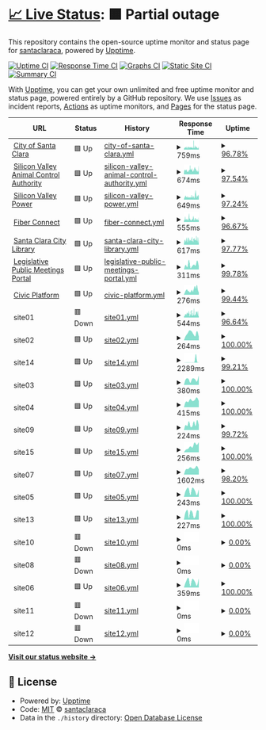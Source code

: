 # [📈 Live Status](https://santaclaraca.github.io/upptime): <!--live status--> **🟧 Partial outage**

This repository contains the open-source uptime monitor and status page for [santaclaraca](https://santaclaraca.github.io/upptime), powered by [Upptime](https://github.com/upptime/upptime).

[![Uptime CI](https://github.com/santaclaraca/upptime/workflows/Uptime%20CI/badge.svg)](https://github.com/santaclaraca/upptime/actions?query=workflow%3A%22Uptime+CI%22)
[![Response Time CI](https://github.com/santaclaraca/upptime/workflows/Response%20Time%20CI/badge.svg)](https://github.com/santaclaraca/upptime/actions?query=workflow%3A%22Response+Time+CI%22)
[![Graphs CI](https://github.com/santaclaraca/upptime/workflows/Graphs%20CI/badge.svg)](https://github.com/santaclaraca/upptime/actions?query=workflow%3A%22Graphs+CI%22)
[![Static Site CI](https://github.com/santaclaraca/upptime/workflows/Static%20Site%20CI/badge.svg)](https://github.com/santaclaraca/upptime/actions?query=workflow%3A%22Static+Site+CI%22)
[![Summary CI](https://github.com/santaclaraca/upptime/workflows/Summary%20CI/badge.svg)](https://github.com/santaclaraca/upptime/actions?query=workflow%3A%22Summary+CI%22)

With [Upptime](https://upptime.js.org), you can get your own unlimited and free uptime monitor and status page, powered entirely by a GitHub repository. We use [Issues](https://github.com/santaclaraca/upptime/issues) as incident reports, [Actions](https://github.com/santaclaraca/upptime/actions) as uptime monitors, and [Pages](https://santaclaraca.github.io/upptime) for the status page.

<!--start: status pages-->
<!-- This summary is generated by Upptime (https://github.com/upptime/upptime) -->
<!-- Do not edit this manually, your changes will be overwritten -->
<!-- prettier-ignore -->
| URL | Status | History | Response Time | Uptime |
| --- | ------ | ------- | ------------- | ------ |
| <img alt="" src="https://icons.duckduckgo.com/ip3/www.santaclaraca.gov.ico" height="13"> [City of Santa Clara](https://www.santaclaraca.gov) | 🟩 Up | [city-of-santa-clara.yml](https://github.com/santaclaraca/upptime/commits/HEAD/history/city-of-santa-clara.yml) | <details><summary><img alt="Response time graph" src="./graphs/city-of-santa-clara/response-time-week.png" height="20"> 759ms</summary><br><a href="https://santaclaraca.github.io/upptime/history/city-of-santa-clara"><img alt="Response time 754" src="https://img.shields.io/endpoint?url=https%3A%2F%2Fraw.githubusercontent.com%2Fsantaclaraca%2Fupptime%2FHEAD%2Fapi%2Fcity-of-santa-clara%2Fresponse-time.json"></a><br><a href="https://santaclaraca.github.io/upptime/history/city-of-santa-clara"><img alt="24-hour response time 713" src="https://img.shields.io/endpoint?url=https%3A%2F%2Fraw.githubusercontent.com%2Fsantaclaraca%2Fupptime%2FHEAD%2Fapi%2Fcity-of-santa-clara%2Fresponse-time-day.json"></a><br><a href="https://santaclaraca.github.io/upptime/history/city-of-santa-clara"><img alt="7-day response time 759" src="https://img.shields.io/endpoint?url=https%3A%2F%2Fraw.githubusercontent.com%2Fsantaclaraca%2Fupptime%2FHEAD%2Fapi%2Fcity-of-santa-clara%2Fresponse-time-week.json"></a><br><a href="https://santaclaraca.github.io/upptime/history/city-of-santa-clara"><img alt="30-day response time 767" src="https://img.shields.io/endpoint?url=https%3A%2F%2Fraw.githubusercontent.com%2Fsantaclaraca%2Fupptime%2FHEAD%2Fapi%2Fcity-of-santa-clara%2Fresponse-time-month.json"></a><br><a href="https://santaclaraca.github.io/upptime/history/city-of-santa-clara"><img alt="1-year response time 754" src="https://img.shields.io/endpoint?url=https%3A%2F%2Fraw.githubusercontent.com%2Fsantaclaraca%2Fupptime%2FHEAD%2Fapi%2Fcity-of-santa-clara%2Fresponse-time-year.json"></a></details> | <details><summary><a href="https://santaclaraca.github.io/upptime/history/city-of-santa-clara">96.78%</a></summary><a href="https://santaclaraca.github.io/upptime/history/city-of-santa-clara"><img alt="All-time uptime 99.86%" src="https://img.shields.io/endpoint?url=https%3A%2F%2Fraw.githubusercontent.com%2Fsantaclaraca%2Fupptime%2FHEAD%2Fapi%2Fcity-of-santa-clara%2Fuptime.json"></a><br><a href="https://santaclaraca.github.io/upptime/history/city-of-santa-clara"><img alt="24-hour uptime 93.62%" src="https://img.shields.io/endpoint?url=https%3A%2F%2Fraw.githubusercontent.com%2Fsantaclaraca%2Fupptime%2FHEAD%2Fapi%2Fcity-of-santa-clara%2Fuptime-day.json"></a><br><a href="https://santaclaraca.github.io/upptime/history/city-of-santa-clara"><img alt="7-day uptime 96.78%" src="https://img.shields.io/endpoint?url=https%3A%2F%2Fraw.githubusercontent.com%2Fsantaclaraca%2Fupptime%2FHEAD%2Fapi%2Fcity-of-santa-clara%2Fuptime-week.json"></a><br><a href="https://santaclaraca.github.io/upptime/history/city-of-santa-clara"><img alt="30-day uptime 99.26%" src="https://img.shields.io/endpoint?url=https%3A%2F%2Fraw.githubusercontent.com%2Fsantaclaraca%2Fupptime%2FHEAD%2Fapi%2Fcity-of-santa-clara%2Fuptime-month.json"></a><br><a href="https://santaclaraca.github.io/upptime/history/city-of-santa-clara"><img alt="1-year uptime 99.83%" src="https://img.shields.io/endpoint?url=https%3A%2F%2Fraw.githubusercontent.com%2Fsantaclaraca%2Fupptime%2FHEAD%2Fapi%2Fcity-of-santa-clara%2Fuptime-year.json"></a></details>
| <img alt="" src="https://icons.duckduckgo.com/ip3/www.svaca.com.ico" height="13"> [Silicon Valley Animal Control Authority](https://www.svaca.com) | 🟩 Up | [silicon-valley-animal-control-authority.yml](https://github.com/santaclaraca/upptime/commits/HEAD/history/silicon-valley-animal-control-authority.yml) | <details><summary><img alt="Response time graph" src="./graphs/silicon-valley-animal-control-authority/response-time-week.png" height="20"> 674ms</summary><br><a href="https://santaclaraca.github.io/upptime/history/silicon-valley-animal-control-authority"><img alt="Response time 725" src="https://img.shields.io/endpoint?url=https%3A%2F%2Fraw.githubusercontent.com%2Fsantaclaraca%2Fupptime%2FHEAD%2Fapi%2Fsilicon-valley-animal-control-authority%2Fresponse-time.json"></a><br><a href="https://santaclaraca.github.io/upptime/history/silicon-valley-animal-control-authority"><img alt="24-hour response time 712" src="https://img.shields.io/endpoint?url=https%3A%2F%2Fraw.githubusercontent.com%2Fsantaclaraca%2Fupptime%2FHEAD%2Fapi%2Fsilicon-valley-animal-control-authority%2Fresponse-time-day.json"></a><br><a href="https://santaclaraca.github.io/upptime/history/silicon-valley-animal-control-authority"><img alt="7-day response time 674" src="https://img.shields.io/endpoint?url=https%3A%2F%2Fraw.githubusercontent.com%2Fsantaclaraca%2Fupptime%2FHEAD%2Fapi%2Fsilicon-valley-animal-control-authority%2Fresponse-time-week.json"></a><br><a href="https://santaclaraca.github.io/upptime/history/silicon-valley-animal-control-authority"><img alt="30-day response time 715" src="https://img.shields.io/endpoint?url=https%3A%2F%2Fraw.githubusercontent.com%2Fsantaclaraca%2Fupptime%2FHEAD%2Fapi%2Fsilicon-valley-animal-control-authority%2Fresponse-time-month.json"></a><br><a href="https://santaclaraca.github.io/upptime/history/silicon-valley-animal-control-authority"><img alt="1-year response time 725" src="https://img.shields.io/endpoint?url=https%3A%2F%2Fraw.githubusercontent.com%2Fsantaclaraca%2Fupptime%2FHEAD%2Fapi%2Fsilicon-valley-animal-control-authority%2Fresponse-time-year.json"></a></details> | <details><summary><a href="https://santaclaraca.github.io/upptime/history/silicon-valley-animal-control-authority">97.54%</a></summary><a href="https://santaclaraca.github.io/upptime/history/silicon-valley-animal-control-authority"><img alt="All-time uptime 99.85%" src="https://img.shields.io/endpoint?url=https%3A%2F%2Fraw.githubusercontent.com%2Fsantaclaraca%2Fupptime%2FHEAD%2Fapi%2Fsilicon-valley-animal-control-authority%2Fuptime.json"></a><br><a href="https://santaclaraca.github.io/upptime/history/silicon-valley-animal-control-authority"><img alt="24-hour uptime 95.19%" src="https://img.shields.io/endpoint?url=https%3A%2F%2Fraw.githubusercontent.com%2Fsantaclaraca%2Fupptime%2FHEAD%2Fapi%2Fsilicon-valley-animal-control-authority%2Fuptime-day.json"></a><br><a href="https://santaclaraca.github.io/upptime/history/silicon-valley-animal-control-authority"><img alt="7-day uptime 97.54%" src="https://img.shields.io/endpoint?url=https%3A%2F%2Fraw.githubusercontent.com%2Fsantaclaraca%2Fupptime%2FHEAD%2Fapi%2Fsilicon-valley-animal-control-authority%2Fuptime-week.json"></a><br><a href="https://santaclaraca.github.io/upptime/history/silicon-valley-animal-control-authority"><img alt="30-day uptime 99.44%" src="https://img.shields.io/endpoint?url=https%3A%2F%2Fraw.githubusercontent.com%2Fsantaclaraca%2Fupptime%2FHEAD%2Fapi%2Fsilicon-valley-animal-control-authority%2Fuptime-month.json"></a><br><a href="https://santaclaraca.github.io/upptime/history/silicon-valley-animal-control-authority"><img alt="1-year uptime 99.83%" src="https://img.shields.io/endpoint?url=https%3A%2F%2Fraw.githubusercontent.com%2Fsantaclaraca%2Fupptime%2FHEAD%2Fapi%2Fsilicon-valley-animal-control-authority%2Fuptime-year.json"></a></details>
| <img alt="" src="https://icons.duckduckgo.com/ip3/www.siliconvalleypower.com.ico" height="13"> [Silicon Valley Power](https://www.siliconvalleypower.com) | 🟩 Up | [silicon-valley-power.yml](https://github.com/santaclaraca/upptime/commits/HEAD/history/silicon-valley-power.yml) | <details><summary><img alt="Response time graph" src="./graphs/silicon-valley-power/response-time-week.png" height="20"> 649ms</summary><br><a href="https://santaclaraca.github.io/upptime/history/silicon-valley-power"><img alt="Response time 669" src="https://img.shields.io/endpoint?url=https%3A%2F%2Fraw.githubusercontent.com%2Fsantaclaraca%2Fupptime%2FHEAD%2Fapi%2Fsilicon-valley-power%2Fresponse-time.json"></a><br><a href="https://santaclaraca.github.io/upptime/history/silicon-valley-power"><img alt="24-hour response time 596" src="https://img.shields.io/endpoint?url=https%3A%2F%2Fraw.githubusercontent.com%2Fsantaclaraca%2Fupptime%2FHEAD%2Fapi%2Fsilicon-valley-power%2Fresponse-time-day.json"></a><br><a href="https://santaclaraca.github.io/upptime/history/silicon-valley-power"><img alt="7-day response time 649" src="https://img.shields.io/endpoint?url=https%3A%2F%2Fraw.githubusercontent.com%2Fsantaclaraca%2Fupptime%2FHEAD%2Fapi%2Fsilicon-valley-power%2Fresponse-time-week.json"></a><br><a href="https://santaclaraca.github.io/upptime/history/silicon-valley-power"><img alt="30-day response time 671" src="https://img.shields.io/endpoint?url=https%3A%2F%2Fraw.githubusercontent.com%2Fsantaclaraca%2Fupptime%2FHEAD%2Fapi%2Fsilicon-valley-power%2Fresponse-time-month.json"></a><br><a href="https://santaclaraca.github.io/upptime/history/silicon-valley-power"><img alt="1-year response time 669" src="https://img.shields.io/endpoint?url=https%3A%2F%2Fraw.githubusercontent.com%2Fsantaclaraca%2Fupptime%2FHEAD%2Fapi%2Fsilicon-valley-power%2Fresponse-time-year.json"></a></details> | <details><summary><a href="https://santaclaraca.github.io/upptime/history/silicon-valley-power">97.24%</a></summary><a href="https://santaclaraca.github.io/upptime/history/silicon-valley-power"><img alt="All-time uptime 99.83%" src="https://img.shields.io/endpoint?url=https%3A%2F%2Fraw.githubusercontent.com%2Fsantaclaraca%2Fupptime%2FHEAD%2Fapi%2Fsilicon-valley-power%2Fuptime.json"></a><br><a href="https://santaclaraca.github.io/upptime/history/silicon-valley-power"><img alt="24-hour uptime 88.93%" src="https://img.shields.io/endpoint?url=https%3A%2F%2Fraw.githubusercontent.com%2Fsantaclaraca%2Fupptime%2FHEAD%2Fapi%2Fsilicon-valley-power%2Fuptime-day.json"></a><br><a href="https://santaclaraca.github.io/upptime/history/silicon-valley-power"><img alt="7-day uptime 97.24%" src="https://img.shields.io/endpoint?url=https%3A%2F%2Fraw.githubusercontent.com%2Fsantaclaraca%2Fupptime%2FHEAD%2Fapi%2Fsilicon-valley-power%2Fuptime-week.json"></a><br><a href="https://santaclaraca.github.io/upptime/history/silicon-valley-power"><img alt="30-day uptime 99.37%" src="https://img.shields.io/endpoint?url=https%3A%2F%2Fraw.githubusercontent.com%2Fsantaclaraca%2Fupptime%2FHEAD%2Fapi%2Fsilicon-valley-power%2Fuptime-month.json"></a><br><a href="https://santaclaraca.github.io/upptime/history/silicon-valley-power"><img alt="1-year uptime 99.80%" src="https://img.shields.io/endpoint?url=https%3A%2F%2Fraw.githubusercontent.com%2Fsantaclaraca%2Fupptime%2FHEAD%2Fapi%2Fsilicon-valley-power%2Fuptime-year.json"></a></details>
| <img alt="" src="https://icons.duckduckgo.com/ip3/www.svpfiber.com.ico" height="13"> [Fiber Connect](https://www.svpfiber.com) | 🟩 Up | [fiber-connect.yml](https://github.com/santaclaraca/upptime/commits/HEAD/history/fiber-connect.yml) | <details><summary><img alt="Response time graph" src="./graphs/fiber-connect/response-time-week.png" height="20"> 555ms</summary><br><a href="https://santaclaraca.github.io/upptime/history/fiber-connect"><img alt="Response time 593" src="https://img.shields.io/endpoint?url=https%3A%2F%2Fraw.githubusercontent.com%2Fsantaclaraca%2Fupptime%2FHEAD%2Fapi%2Ffiber-connect%2Fresponse-time.json"></a><br><a href="https://santaclaraca.github.io/upptime/history/fiber-connect"><img alt="24-hour response time 483" src="https://img.shields.io/endpoint?url=https%3A%2F%2Fraw.githubusercontent.com%2Fsantaclaraca%2Fupptime%2FHEAD%2Fapi%2Ffiber-connect%2Fresponse-time-day.json"></a><br><a href="https://santaclaraca.github.io/upptime/history/fiber-connect"><img alt="7-day response time 555" src="https://img.shields.io/endpoint?url=https%3A%2F%2Fraw.githubusercontent.com%2Fsantaclaraca%2Fupptime%2FHEAD%2Fapi%2Ffiber-connect%2Fresponse-time-week.json"></a><br><a href="https://santaclaraca.github.io/upptime/history/fiber-connect"><img alt="30-day response time 550" src="https://img.shields.io/endpoint?url=https%3A%2F%2Fraw.githubusercontent.com%2Fsantaclaraca%2Fupptime%2FHEAD%2Fapi%2Ffiber-connect%2Fresponse-time-month.json"></a><br><a href="https://santaclaraca.github.io/upptime/history/fiber-connect"><img alt="1-year response time 593" src="https://img.shields.io/endpoint?url=https%3A%2F%2Fraw.githubusercontent.com%2Fsantaclaraca%2Fupptime%2FHEAD%2Fapi%2Ffiber-connect%2Fresponse-time-year.json"></a></details> | <details><summary><a href="https://santaclaraca.github.io/upptime/history/fiber-connect">96.67%</a></summary><a href="https://santaclaraca.github.io/upptime/history/fiber-connect"><img alt="All-time uptime 99.83%" src="https://img.shields.io/endpoint?url=https%3A%2F%2Fraw.githubusercontent.com%2Fsantaclaraca%2Fupptime%2FHEAD%2Fapi%2Ffiber-connect%2Fuptime.json"></a><br><a href="https://santaclaraca.github.io/upptime/history/fiber-connect"><img alt="24-hour uptime 91.34%" src="https://img.shields.io/endpoint?url=https%3A%2F%2Fraw.githubusercontent.com%2Fsantaclaraca%2Fupptime%2FHEAD%2Fapi%2Ffiber-connect%2Fuptime-day.json"></a><br><a href="https://santaclaraca.github.io/upptime/history/fiber-connect"><img alt="7-day uptime 96.67%" src="https://img.shields.io/endpoint?url=https%3A%2F%2Fraw.githubusercontent.com%2Fsantaclaraca%2Fupptime%2FHEAD%2Fapi%2Ffiber-connect%2Fuptime-week.json"></a><br><a href="https://santaclaraca.github.io/upptime/history/fiber-connect"><img alt="30-day uptime 99.23%" src="https://img.shields.io/endpoint?url=https%3A%2F%2Fraw.githubusercontent.com%2Fsantaclaraca%2Fupptime%2FHEAD%2Fapi%2Ffiber-connect%2Fuptime-month.json"></a><br><a href="https://santaclaraca.github.io/upptime/history/fiber-connect"><img alt="1-year uptime 99.79%" src="https://img.shields.io/endpoint?url=https%3A%2F%2Fraw.githubusercontent.com%2Fsantaclaraca%2Fupptime%2FHEAD%2Fapi%2Ffiber-connect%2Fuptime-year.json"></a></details>
| <img alt="" src="https://icons.duckduckgo.com/ip3/www.sclibrary.org.ico" height="13"> [Santa Clara City Library](https://www.sclibrary.org) | 🟩 Up | [santa-clara-city-library.yml](https://github.com/santaclaraca/upptime/commits/HEAD/history/santa-clara-city-library.yml) | <details><summary><img alt="Response time graph" src="./graphs/santa-clara-city-library/response-time-week.png" height="20"> 617ms</summary><br><a href="https://santaclaraca.github.io/upptime/history/santa-clara-city-library"><img alt="Response time 583" src="https://img.shields.io/endpoint?url=https%3A%2F%2Fraw.githubusercontent.com%2Fsantaclaraca%2Fupptime%2FHEAD%2Fapi%2Fsanta-clara-city-library%2Fresponse-time.json"></a><br><a href="https://santaclaraca.github.io/upptime/history/santa-clara-city-library"><img alt="24-hour response time 574" src="https://img.shields.io/endpoint?url=https%3A%2F%2Fraw.githubusercontent.com%2Fsantaclaraca%2Fupptime%2FHEAD%2Fapi%2Fsanta-clara-city-library%2Fresponse-time-day.json"></a><br><a href="https://santaclaraca.github.io/upptime/history/santa-clara-city-library"><img alt="7-day response time 617" src="https://img.shields.io/endpoint?url=https%3A%2F%2Fraw.githubusercontent.com%2Fsantaclaraca%2Fupptime%2FHEAD%2Fapi%2Fsanta-clara-city-library%2Fresponse-time-week.json"></a><br><a href="https://santaclaraca.github.io/upptime/history/santa-clara-city-library"><img alt="30-day response time 606" src="https://img.shields.io/endpoint?url=https%3A%2F%2Fraw.githubusercontent.com%2Fsantaclaraca%2Fupptime%2FHEAD%2Fapi%2Fsanta-clara-city-library%2Fresponse-time-month.json"></a><br><a href="https://santaclaraca.github.io/upptime/history/santa-clara-city-library"><img alt="1-year response time 583" src="https://img.shields.io/endpoint?url=https%3A%2F%2Fraw.githubusercontent.com%2Fsantaclaraca%2Fupptime%2FHEAD%2Fapi%2Fsanta-clara-city-library%2Fresponse-time-year.json"></a></details> | <details><summary><a href="https://santaclaraca.github.io/upptime/history/santa-clara-city-library">97.77%</a></summary><a href="https://santaclaraca.github.io/upptime/history/santa-clara-city-library"><img alt="All-time uptime 99.84%" src="https://img.shields.io/endpoint?url=https%3A%2F%2Fraw.githubusercontent.com%2Fsantaclaraca%2Fupptime%2FHEAD%2Fapi%2Fsanta-clara-city-library%2Fuptime.json"></a><br><a href="https://santaclaraca.github.io/upptime/history/santa-clara-city-library"><img alt="24-hour uptime 96.57%" src="https://img.shields.io/endpoint?url=https%3A%2F%2Fraw.githubusercontent.com%2Fsantaclaraca%2Fupptime%2FHEAD%2Fapi%2Fsanta-clara-city-library%2Fuptime-day.json"></a><br><a href="https://santaclaraca.github.io/upptime/history/santa-clara-city-library"><img alt="7-day uptime 97.77%" src="https://img.shields.io/endpoint?url=https%3A%2F%2Fraw.githubusercontent.com%2Fsantaclaraca%2Fupptime%2FHEAD%2Fapi%2Fsanta-clara-city-library%2Fuptime-week.json"></a><br><a href="https://santaclaraca.github.io/upptime/history/santa-clara-city-library"><img alt="30-day uptime 99.49%" src="https://img.shields.io/endpoint?url=https%3A%2F%2Fraw.githubusercontent.com%2Fsantaclaraca%2Fupptime%2FHEAD%2Fapi%2Fsanta-clara-city-library%2Fuptime-month.json"></a><br><a href="https://santaclaraca.github.io/upptime/history/santa-clara-city-library"><img alt="1-year uptime 99.81%" src="https://img.shields.io/endpoint?url=https%3A%2F%2Fraw.githubusercontent.com%2Fsantaclaraca%2Fupptime%2FHEAD%2Fapi%2Fsanta-clara-city-library%2Fuptime-year.json"></a></details>
| <img alt="" src="https://icons.duckduckgo.com/ip3/santaclara.legistar.com.ico" height="13"> [Legislative Public Meetings Portal](https://santaclara.legistar.com/) | 🟩 Up | [legislative-public-meetings-portal.yml](https://github.com/santaclaraca/upptime/commits/HEAD/history/legislative-public-meetings-portal.yml) | <details><summary><img alt="Response time graph" src="./graphs/legislative-public-meetings-portal/response-time-week.png" height="20"> 311ms</summary><br><a href="https://santaclaraca.github.io/upptime/history/legislative-public-meetings-portal"><img alt="Response time 604" src="https://img.shields.io/endpoint?url=https%3A%2F%2Fraw.githubusercontent.com%2Fsantaclaraca%2Fupptime%2FHEAD%2Fapi%2Flegislative-public-meetings-portal%2Fresponse-time.json"></a><br><a href="https://santaclaraca.github.io/upptime/history/legislative-public-meetings-portal"><img alt="24-hour response time 245" src="https://img.shields.io/endpoint?url=https%3A%2F%2Fraw.githubusercontent.com%2Fsantaclaraca%2Fupptime%2FHEAD%2Fapi%2Flegislative-public-meetings-portal%2Fresponse-time-day.json"></a><br><a href="https://santaclaraca.github.io/upptime/history/legislative-public-meetings-portal"><img alt="7-day response time 311" src="https://img.shields.io/endpoint?url=https%3A%2F%2Fraw.githubusercontent.com%2Fsantaclaraca%2Fupptime%2FHEAD%2Fapi%2Flegislative-public-meetings-portal%2Fresponse-time-week.json"></a><br><a href="https://santaclaraca.github.io/upptime/history/legislative-public-meetings-portal"><img alt="30-day response time 328" src="https://img.shields.io/endpoint?url=https%3A%2F%2Fraw.githubusercontent.com%2Fsantaclaraca%2Fupptime%2FHEAD%2Fapi%2Flegislative-public-meetings-portal%2Fresponse-time-month.json"></a><br><a href="https://santaclaraca.github.io/upptime/history/legislative-public-meetings-portal"><img alt="1-year response time 604" src="https://img.shields.io/endpoint?url=https%3A%2F%2Fraw.githubusercontent.com%2Fsantaclaraca%2Fupptime%2FHEAD%2Fapi%2Flegislative-public-meetings-portal%2Fresponse-time-year.json"></a></details> | <details><summary><a href="https://santaclaraca.github.io/upptime/history/legislative-public-meetings-portal">99.78%</a></summary><a href="https://santaclaraca.github.io/upptime/history/legislative-public-meetings-portal"><img alt="All-time uptime 99.91%" src="https://img.shields.io/endpoint?url=https%3A%2F%2Fraw.githubusercontent.com%2Fsantaclaraca%2Fupptime%2FHEAD%2Fapi%2Flegislative-public-meetings-portal%2Fuptime.json"></a><br><a href="https://santaclaraca.github.io/upptime/history/legislative-public-meetings-portal"><img alt="24-hour uptime 100.00%" src="https://img.shields.io/endpoint?url=https%3A%2F%2Fraw.githubusercontent.com%2Fsantaclaraca%2Fupptime%2FHEAD%2Fapi%2Flegislative-public-meetings-portal%2Fuptime-day.json"></a><br><a href="https://santaclaraca.github.io/upptime/history/legislative-public-meetings-portal"><img alt="7-day uptime 99.78%" src="https://img.shields.io/endpoint?url=https%3A%2F%2Fraw.githubusercontent.com%2Fsantaclaraca%2Fupptime%2FHEAD%2Fapi%2Flegislative-public-meetings-portal%2Fuptime-week.json"></a><br><a href="https://santaclaraca.github.io/upptime/history/legislative-public-meetings-portal"><img alt="30-day uptime 99.79%" src="https://img.shields.io/endpoint?url=https%3A%2F%2Fraw.githubusercontent.com%2Fsantaclaraca%2Fupptime%2FHEAD%2Fapi%2Flegislative-public-meetings-portal%2Fuptime-month.json"></a><br><a href="https://santaclaraca.github.io/upptime/history/legislative-public-meetings-portal"><img alt="1-year uptime 99.91%" src="https://img.shields.io/endpoint?url=https%3A%2F%2Fraw.githubusercontent.com%2Fsantaclaraca%2Fupptime%2FHEAD%2Fapi%2Flegislative-public-meetings-portal%2Fuptime-year.json"></a></details>
| <img alt="" src="https://icons.duckduckgo.com/ip3/aca-prod.accela.com.ico" height="13"> [Civic Platform](https://aca-prod.accela.com/santaclara) | 🟩 Up | [civic-platform.yml](https://github.com/santaclaraca/upptime/commits/HEAD/history/civic-platform.yml) | <details><summary><img alt="Response time graph" src="./graphs/civic-platform/response-time-week.png" height="20"> 276ms</summary><br><a href="https://santaclaraca.github.io/upptime/history/civic-platform"><img alt="Response time 486" src="https://img.shields.io/endpoint?url=https%3A%2F%2Fraw.githubusercontent.com%2Fsantaclaraca%2Fupptime%2FHEAD%2Fapi%2Fcivic-platform%2Fresponse-time.json"></a><br><a href="https://santaclaraca.github.io/upptime/history/civic-platform"><img alt="24-hour response time 179" src="https://img.shields.io/endpoint?url=https%3A%2F%2Fraw.githubusercontent.com%2Fsantaclaraca%2Fupptime%2FHEAD%2Fapi%2Fcivic-platform%2Fresponse-time-day.json"></a><br><a href="https://santaclaraca.github.io/upptime/history/civic-platform"><img alt="7-day response time 276" src="https://img.shields.io/endpoint?url=https%3A%2F%2Fraw.githubusercontent.com%2Fsantaclaraca%2Fupptime%2FHEAD%2Fapi%2Fcivic-platform%2Fresponse-time-week.json"></a><br><a href="https://santaclaraca.github.io/upptime/history/civic-platform"><img alt="30-day response time 503" src="https://img.shields.io/endpoint?url=https%3A%2F%2Fraw.githubusercontent.com%2Fsantaclaraca%2Fupptime%2FHEAD%2Fapi%2Fcivic-platform%2Fresponse-time-month.json"></a><br><a href="https://santaclaraca.github.io/upptime/history/civic-platform"><img alt="1-year response time 486" src="https://img.shields.io/endpoint?url=https%3A%2F%2Fraw.githubusercontent.com%2Fsantaclaraca%2Fupptime%2FHEAD%2Fapi%2Fcivic-platform%2Fresponse-time-year.json"></a></details> | <details><summary><a href="https://santaclaraca.github.io/upptime/history/civic-platform">99.44%</a></summary><a href="https://santaclaraca.github.io/upptime/history/civic-platform"><img alt="All-time uptime 99.83%" src="https://img.shields.io/endpoint?url=https%3A%2F%2Fraw.githubusercontent.com%2Fsantaclaraca%2Fupptime%2FHEAD%2Fapi%2Fcivic-platform%2Fuptime.json"></a><br><a href="https://santaclaraca.github.io/upptime/history/civic-platform"><img alt="24-hour uptime 100.00%" src="https://img.shields.io/endpoint?url=https%3A%2F%2Fraw.githubusercontent.com%2Fsantaclaraca%2Fupptime%2FHEAD%2Fapi%2Fcivic-platform%2Fuptime-day.json"></a><br><a href="https://santaclaraca.github.io/upptime/history/civic-platform"><img alt="7-day uptime 99.44%" src="https://img.shields.io/endpoint?url=https%3A%2F%2Fraw.githubusercontent.com%2Fsantaclaraca%2Fupptime%2FHEAD%2Fapi%2Fcivic-platform%2Fuptime-week.json"></a><br><a href="https://santaclaraca.github.io/upptime/history/civic-platform"><img alt="30-day uptime 99.76%" src="https://img.shields.io/endpoint?url=https%3A%2F%2Fraw.githubusercontent.com%2Fsantaclaraca%2Fupptime%2FHEAD%2Fapi%2Fcivic-platform%2Fuptime-month.json"></a><br><a href="https://santaclaraca.github.io/upptime/history/civic-platform"><img alt="1-year uptime 99.83%" src="https://img.shields.io/endpoint?url=https%3A%2F%2Fraw.githubusercontent.com%2Fsantaclaraca%2Fupptime%2FHEAD%2Fapi%2Fcivic-platform%2Fuptime-year.json"></a></details>
| <img alt="" src="https://icons.duckduckgo.com/ip3/null.ico" height="13"> site01 | 🟥 Down | [site01.yml](https://github.com/santaclaraca/upptime/commits/HEAD/history/site01.yml) | <details><summary><img alt="Response time graph" src="./graphs/site01/response-time-week.png" height="20"> 544ms</summary><br><a href="https://santaclaraca.github.io/upptime/history/site01"><img alt="Response time 593" src="https://img.shields.io/endpoint?url=https%3A%2F%2Fraw.githubusercontent.com%2Fsantaclaraca%2Fupptime%2FHEAD%2Fapi%2Fsite01%2Fresponse-time.json"></a><br><a href="https://santaclaraca.github.io/upptime/history/site01"><img alt="24-hour response time 471" src="https://img.shields.io/endpoint?url=https%3A%2F%2Fraw.githubusercontent.com%2Fsantaclaraca%2Fupptime%2FHEAD%2Fapi%2Fsite01%2Fresponse-time-day.json"></a><br><a href="https://santaclaraca.github.io/upptime/history/site01"><img alt="7-day response time 544" src="https://img.shields.io/endpoint?url=https%3A%2F%2Fraw.githubusercontent.com%2Fsantaclaraca%2Fupptime%2FHEAD%2Fapi%2Fsite01%2Fresponse-time-week.json"></a><br><a href="https://santaclaraca.github.io/upptime/history/site01"><img alt="30-day response time 542" src="https://img.shields.io/endpoint?url=https%3A%2F%2Fraw.githubusercontent.com%2Fsantaclaraca%2Fupptime%2FHEAD%2Fapi%2Fsite01%2Fresponse-time-month.json"></a><br><a href="https://santaclaraca.github.io/upptime/history/site01"><img alt="1-year response time 593" src="https://img.shields.io/endpoint?url=https%3A%2F%2Fraw.githubusercontent.com%2Fsantaclaraca%2Fupptime%2FHEAD%2Fapi%2Fsite01%2Fresponse-time-year.json"></a></details> | <details><summary><a href="https://santaclaraca.github.io/upptime/history/site01">96.64%</a></summary><a href="https://santaclaraca.github.io/upptime/history/site01"><img alt="All-time uptime 99.82%" src="https://img.shields.io/endpoint?url=https%3A%2F%2Fraw.githubusercontent.com%2Fsantaclaraca%2Fupptime%2FHEAD%2Fapi%2Fsite01%2Fuptime.json"></a><br><a href="https://santaclaraca.github.io/upptime/history/site01"><img alt="24-hour uptime 93.97%" src="https://img.shields.io/endpoint?url=https%3A%2F%2Fraw.githubusercontent.com%2Fsantaclaraca%2Fupptime%2FHEAD%2Fapi%2Fsite01%2Fuptime-day.json"></a><br><a href="https://santaclaraca.github.io/upptime/history/site01"><img alt="7-day uptime 96.64%" src="https://img.shields.io/endpoint?url=https%3A%2F%2Fraw.githubusercontent.com%2Fsantaclaraca%2Fupptime%2FHEAD%2Fapi%2Fsite01%2Fuptime-week.json"></a><br><a href="https://santaclaraca.github.io/upptime/history/site01"><img alt="30-day uptime 99.23%" src="https://img.shields.io/endpoint?url=https%3A%2F%2Fraw.githubusercontent.com%2Fsantaclaraca%2Fupptime%2FHEAD%2Fapi%2Fsite01%2Fuptime-month.json"></a><br><a href="https://santaclaraca.github.io/upptime/history/site01"><img alt="1-year uptime 99.82%" src="https://img.shields.io/endpoint?url=https%3A%2F%2Fraw.githubusercontent.com%2Fsantaclaraca%2Fupptime%2FHEAD%2Fapi%2Fsite01%2Fuptime-year.json"></a></details>
| <img alt="" src="https://icons.duckduckgo.com/ip3/null.ico" height="13"> site02 | 🟩 Up | [site02.yml](https://github.com/santaclaraca/upptime/commits/HEAD/history/site02.yml) | <details><summary><img alt="Response time graph" src="./graphs/site02/response-time-week.png" height="20"> 264ms</summary><br><a href="https://santaclaraca.github.io/upptime/history/site02"><img alt="Response time 322" src="https://img.shields.io/endpoint?url=https%3A%2F%2Fraw.githubusercontent.com%2Fsantaclaraca%2Fupptime%2FHEAD%2Fapi%2Fsite02%2Fresponse-time.json"></a><br><a href="https://santaclaraca.github.io/upptime/history/site02"><img alt="24-hour response time 147" src="https://img.shields.io/endpoint?url=https%3A%2F%2Fraw.githubusercontent.com%2Fsantaclaraca%2Fupptime%2FHEAD%2Fapi%2Fsite02%2Fresponse-time-day.json"></a><br><a href="https://santaclaraca.github.io/upptime/history/site02"><img alt="7-day response time 264" src="https://img.shields.io/endpoint?url=https%3A%2F%2Fraw.githubusercontent.com%2Fsantaclaraca%2Fupptime%2FHEAD%2Fapi%2Fsite02%2Fresponse-time-week.json"></a><br><a href="https://santaclaraca.github.io/upptime/history/site02"><img alt="30-day response time 279" src="https://img.shields.io/endpoint?url=https%3A%2F%2Fraw.githubusercontent.com%2Fsantaclaraca%2Fupptime%2FHEAD%2Fapi%2Fsite02%2Fresponse-time-month.json"></a><br><a href="https://santaclaraca.github.io/upptime/history/site02"><img alt="1-year response time 322" src="https://img.shields.io/endpoint?url=https%3A%2F%2Fraw.githubusercontent.com%2Fsantaclaraca%2Fupptime%2FHEAD%2Fapi%2Fsite02%2Fresponse-time-year.json"></a></details> | <details><summary><a href="https://santaclaraca.github.io/upptime/history/site02">100.00%</a></summary><a href="https://santaclaraca.github.io/upptime/history/site02"><img alt="All-time uptime 99.91%" src="https://img.shields.io/endpoint?url=https%3A%2F%2Fraw.githubusercontent.com%2Fsantaclaraca%2Fupptime%2FHEAD%2Fapi%2Fsite02%2Fuptime.json"></a><br><a href="https://santaclaraca.github.io/upptime/history/site02"><img alt="24-hour uptime 100.00%" src="https://img.shields.io/endpoint?url=https%3A%2F%2Fraw.githubusercontent.com%2Fsantaclaraca%2Fupptime%2FHEAD%2Fapi%2Fsite02%2Fuptime-day.json"></a><br><a href="https://santaclaraca.github.io/upptime/history/site02"><img alt="7-day uptime 100.00%" src="https://img.shields.io/endpoint?url=https%3A%2F%2Fraw.githubusercontent.com%2Fsantaclaraca%2Fupptime%2FHEAD%2Fapi%2Fsite02%2Fuptime-week.json"></a><br><a href="https://santaclaraca.github.io/upptime/history/site02"><img alt="30-day uptime 100.00%" src="https://img.shields.io/endpoint?url=https%3A%2F%2Fraw.githubusercontent.com%2Fsantaclaraca%2Fupptime%2FHEAD%2Fapi%2Fsite02%2Fuptime-month.json"></a><br><a href="https://santaclaraca.github.io/upptime/history/site02"><img alt="1-year uptime 99.91%" src="https://img.shields.io/endpoint?url=https%3A%2F%2Fraw.githubusercontent.com%2Fsantaclaraca%2Fupptime%2FHEAD%2Fapi%2Fsite02%2Fuptime-year.json"></a></details>
| <img alt="" src="https://icons.duckduckgo.com/ip3/null.ico" height="13"> site14 | 🟩 Up | [site14.yml](https://github.com/santaclaraca/upptime/commits/HEAD/history/site14.yml) | <details><summary><img alt="Response time graph" src="./graphs/site14/response-time-week.png" height="20"> 2289ms</summary><br><a href="https://santaclaraca.github.io/upptime/history/site14"><img alt="Response time 770" src="https://img.shields.io/endpoint?url=https%3A%2F%2Fraw.githubusercontent.com%2Fsantaclaraca%2Fupptime%2FHEAD%2Fapi%2Fsite14%2Fresponse-time.json"></a><br><a href="https://santaclaraca.github.io/upptime/history/site14"><img alt="24-hour response time 168" src="https://img.shields.io/endpoint?url=https%3A%2F%2Fraw.githubusercontent.com%2Fsantaclaraca%2Fupptime%2FHEAD%2Fapi%2Fsite14%2Fresponse-time-day.json"></a><br><a href="https://santaclaraca.github.io/upptime/history/site14"><img alt="7-day response time 2289" src="https://img.shields.io/endpoint?url=https%3A%2F%2Fraw.githubusercontent.com%2Fsantaclaraca%2Fupptime%2FHEAD%2Fapi%2Fsite14%2Fresponse-time-week.json"></a><br><a href="https://santaclaraca.github.io/upptime/history/site14"><img alt="30-day response time 807" src="https://img.shields.io/endpoint?url=https%3A%2F%2Fraw.githubusercontent.com%2Fsantaclaraca%2Fupptime%2FHEAD%2Fapi%2Fsite14%2Fresponse-time-month.json"></a><br><a href="https://santaclaraca.github.io/upptime/history/site14"><img alt="1-year response time 770" src="https://img.shields.io/endpoint?url=https%3A%2F%2Fraw.githubusercontent.com%2Fsantaclaraca%2Fupptime%2FHEAD%2Fapi%2Fsite14%2Fresponse-time-year.json"></a></details> | <details><summary><a href="https://santaclaraca.github.io/upptime/history/site14">99.21%</a></summary><a href="https://santaclaraca.github.io/upptime/history/site14"><img alt="All-time uptime 99.87%" src="https://img.shields.io/endpoint?url=https%3A%2F%2Fraw.githubusercontent.com%2Fsantaclaraca%2Fupptime%2FHEAD%2Fapi%2Fsite14%2Fuptime.json"></a><br><a href="https://santaclaraca.github.io/upptime/history/site14"><img alt="24-hour uptime 100.00%" src="https://img.shields.io/endpoint?url=https%3A%2F%2Fraw.githubusercontent.com%2Fsantaclaraca%2Fupptime%2FHEAD%2Fapi%2Fsite14%2Fuptime-day.json"></a><br><a href="https://santaclaraca.github.io/upptime/history/site14"><img alt="7-day uptime 99.21%" src="https://img.shields.io/endpoint?url=https%3A%2F%2Fraw.githubusercontent.com%2Fsantaclaraca%2Fupptime%2FHEAD%2Fapi%2Fsite14%2Fuptime-week.json"></a><br><a href="https://santaclaraca.github.io/upptime/history/site14"><img alt="30-day uptime 99.82%" src="https://img.shields.io/endpoint?url=https%3A%2F%2Fraw.githubusercontent.com%2Fsantaclaraca%2Fupptime%2FHEAD%2Fapi%2Fsite14%2Fuptime-month.json"></a><br><a href="https://santaclaraca.github.io/upptime/history/site14"><img alt="1-year uptime 99.87%" src="https://img.shields.io/endpoint?url=https%3A%2F%2Fraw.githubusercontent.com%2Fsantaclaraca%2Fupptime%2FHEAD%2Fapi%2Fsite14%2Fuptime-year.json"></a></details>
| <img alt="" src="https://icons.duckduckgo.com/ip3/null.ico" height="13"> site03 | 🟩 Up | [site03.yml](https://github.com/santaclaraca/upptime/commits/HEAD/history/site03.yml) | <details><summary><img alt="Response time graph" src="./graphs/site03/response-time-week.png" height="20"> 380ms</summary><br><a href="https://santaclaraca.github.io/upptime/history/site03"><img alt="Response time 361" src="https://img.shields.io/endpoint?url=https%3A%2F%2Fraw.githubusercontent.com%2Fsantaclaraca%2Fupptime%2FHEAD%2Fapi%2Fsite03%2Fresponse-time.json"></a><br><a href="https://santaclaraca.github.io/upptime/history/site03"><img alt="24-hour response time 375" src="https://img.shields.io/endpoint?url=https%3A%2F%2Fraw.githubusercontent.com%2Fsantaclaraca%2Fupptime%2FHEAD%2Fapi%2Fsite03%2Fresponse-time-day.json"></a><br><a href="https://santaclaraca.github.io/upptime/history/site03"><img alt="7-day response time 380" src="https://img.shields.io/endpoint?url=https%3A%2F%2Fraw.githubusercontent.com%2Fsantaclaraca%2Fupptime%2FHEAD%2Fapi%2Fsite03%2Fresponse-time-week.json"></a><br><a href="https://santaclaraca.github.io/upptime/history/site03"><img alt="30-day response time 376" src="https://img.shields.io/endpoint?url=https%3A%2F%2Fraw.githubusercontent.com%2Fsantaclaraca%2Fupptime%2FHEAD%2Fapi%2Fsite03%2Fresponse-time-month.json"></a><br><a href="https://santaclaraca.github.io/upptime/history/site03"><img alt="1-year response time 361" src="https://img.shields.io/endpoint?url=https%3A%2F%2Fraw.githubusercontent.com%2Fsantaclaraca%2Fupptime%2FHEAD%2Fapi%2Fsite03%2Fresponse-time-year.json"></a></details> | <details><summary><a href="https://santaclaraca.github.io/upptime/history/site03">100.00%</a></summary><a href="https://santaclaraca.github.io/upptime/history/site03"><img alt="All-time uptime 100.00%" src="https://img.shields.io/endpoint?url=https%3A%2F%2Fraw.githubusercontent.com%2Fsantaclaraca%2Fupptime%2FHEAD%2Fapi%2Fsite03%2Fuptime.json"></a><br><a href="https://santaclaraca.github.io/upptime/history/site03"><img alt="24-hour uptime 100.00%" src="https://img.shields.io/endpoint?url=https%3A%2F%2Fraw.githubusercontent.com%2Fsantaclaraca%2Fupptime%2FHEAD%2Fapi%2Fsite03%2Fuptime-day.json"></a><br><a href="https://santaclaraca.github.io/upptime/history/site03"><img alt="7-day uptime 100.00%" src="https://img.shields.io/endpoint?url=https%3A%2F%2Fraw.githubusercontent.com%2Fsantaclaraca%2Fupptime%2FHEAD%2Fapi%2Fsite03%2Fuptime-week.json"></a><br><a href="https://santaclaraca.github.io/upptime/history/site03"><img alt="30-day uptime 100.00%" src="https://img.shields.io/endpoint?url=https%3A%2F%2Fraw.githubusercontent.com%2Fsantaclaraca%2Fupptime%2FHEAD%2Fapi%2Fsite03%2Fuptime-month.json"></a><br><a href="https://santaclaraca.github.io/upptime/history/site03"><img alt="1-year uptime 100.00%" src="https://img.shields.io/endpoint?url=https%3A%2F%2Fraw.githubusercontent.com%2Fsantaclaraca%2Fupptime%2FHEAD%2Fapi%2Fsite03%2Fuptime-year.json"></a></details>
| <img alt="" src="https://icons.duckduckgo.com/ip3/null.ico" height="13"> site04 | 🟩 Up | [site04.yml](https://github.com/santaclaraca/upptime/commits/HEAD/history/site04.yml) | <details><summary><img alt="Response time graph" src="./graphs/site04/response-time-week.png" height="20"> 415ms</summary><br><a href="https://santaclaraca.github.io/upptime/history/site04"><img alt="Response time 513" src="https://img.shields.io/endpoint?url=https%3A%2F%2Fraw.githubusercontent.com%2Fsantaclaraca%2Fupptime%2FHEAD%2Fapi%2Fsite04%2Fresponse-time.json"></a><br><a href="https://santaclaraca.github.io/upptime/history/site04"><img alt="24-hour response time 374" src="https://img.shields.io/endpoint?url=https%3A%2F%2Fraw.githubusercontent.com%2Fsantaclaraca%2Fupptime%2FHEAD%2Fapi%2Fsite04%2Fresponse-time-day.json"></a><br><a href="https://santaclaraca.github.io/upptime/history/site04"><img alt="7-day response time 415" src="https://img.shields.io/endpoint?url=https%3A%2F%2Fraw.githubusercontent.com%2Fsantaclaraca%2Fupptime%2FHEAD%2Fapi%2Fsite04%2Fresponse-time-week.json"></a><br><a href="https://santaclaraca.github.io/upptime/history/site04"><img alt="30-day response time 411" src="https://img.shields.io/endpoint?url=https%3A%2F%2Fraw.githubusercontent.com%2Fsantaclaraca%2Fupptime%2FHEAD%2Fapi%2Fsite04%2Fresponse-time-month.json"></a><br><a href="https://santaclaraca.github.io/upptime/history/site04"><img alt="1-year response time 513" src="https://img.shields.io/endpoint?url=https%3A%2F%2Fraw.githubusercontent.com%2Fsantaclaraca%2Fupptime%2FHEAD%2Fapi%2Fsite04%2Fresponse-time-year.json"></a></details> | <details><summary><a href="https://santaclaraca.github.io/upptime/history/site04">100.00%</a></summary><a href="https://santaclaraca.github.io/upptime/history/site04"><img alt="All-time uptime 99.97%" src="https://img.shields.io/endpoint?url=https%3A%2F%2Fraw.githubusercontent.com%2Fsantaclaraca%2Fupptime%2FHEAD%2Fapi%2Fsite04%2Fuptime.json"></a><br><a href="https://santaclaraca.github.io/upptime/history/site04"><img alt="24-hour uptime 100.00%" src="https://img.shields.io/endpoint?url=https%3A%2F%2Fraw.githubusercontent.com%2Fsantaclaraca%2Fupptime%2FHEAD%2Fapi%2Fsite04%2Fuptime-day.json"></a><br><a href="https://santaclaraca.github.io/upptime/history/site04"><img alt="7-day uptime 100.00%" src="https://img.shields.io/endpoint?url=https%3A%2F%2Fraw.githubusercontent.com%2Fsantaclaraca%2Fupptime%2FHEAD%2Fapi%2Fsite04%2Fuptime-week.json"></a><br><a href="https://santaclaraca.github.io/upptime/history/site04"><img alt="30-day uptime 100.00%" src="https://img.shields.io/endpoint?url=https%3A%2F%2Fraw.githubusercontent.com%2Fsantaclaraca%2Fupptime%2FHEAD%2Fapi%2Fsite04%2Fuptime-month.json"></a><br><a href="https://santaclaraca.github.io/upptime/history/site04"><img alt="1-year uptime 99.97%" src="https://img.shields.io/endpoint?url=https%3A%2F%2Fraw.githubusercontent.com%2Fsantaclaraca%2Fupptime%2FHEAD%2Fapi%2Fsite04%2Fuptime-year.json"></a></details>
| <img alt="" src="https://icons.duckduckgo.com/ip3/null.ico" height="13"> site09 | 🟩 Up | [site09.yml](https://github.com/santaclaraca/upptime/commits/HEAD/history/site09.yml) | <details><summary><img alt="Response time graph" src="./graphs/site09/response-time-week.png" height="20"> 224ms</summary><br><a href="https://santaclaraca.github.io/upptime/history/site09"><img alt="Response time 271" src="https://img.shields.io/endpoint?url=https%3A%2F%2Fraw.githubusercontent.com%2Fsantaclaraca%2Fupptime%2FHEAD%2Fapi%2Fsite09%2Fresponse-time.json"></a><br><a href="https://santaclaraca.github.io/upptime/history/site09"><img alt="24-hour response time 181" src="https://img.shields.io/endpoint?url=https%3A%2F%2Fraw.githubusercontent.com%2Fsantaclaraca%2Fupptime%2FHEAD%2Fapi%2Fsite09%2Fresponse-time-day.json"></a><br><a href="https://santaclaraca.github.io/upptime/history/site09"><img alt="7-day response time 224" src="https://img.shields.io/endpoint?url=https%3A%2F%2Fraw.githubusercontent.com%2Fsantaclaraca%2Fupptime%2FHEAD%2Fapi%2Fsite09%2Fresponse-time-week.json"></a><br><a href="https://santaclaraca.github.io/upptime/history/site09"><img alt="30-day response time 257" src="https://img.shields.io/endpoint?url=https%3A%2F%2Fraw.githubusercontent.com%2Fsantaclaraca%2Fupptime%2FHEAD%2Fapi%2Fsite09%2Fresponse-time-month.json"></a><br><a href="https://santaclaraca.github.io/upptime/history/site09"><img alt="1-year response time 271" src="https://img.shields.io/endpoint?url=https%3A%2F%2Fraw.githubusercontent.com%2Fsantaclaraca%2Fupptime%2FHEAD%2Fapi%2Fsite09%2Fresponse-time-year.json"></a></details> | <details><summary><a href="https://santaclaraca.github.io/upptime/history/site09">99.72%</a></summary><a href="https://santaclaraca.github.io/upptime/history/site09"><img alt="All-time uptime 99.89%" src="https://img.shields.io/endpoint?url=https%3A%2F%2Fraw.githubusercontent.com%2Fsantaclaraca%2Fupptime%2FHEAD%2Fapi%2Fsite09%2Fuptime.json"></a><br><a href="https://santaclaraca.github.io/upptime/history/site09"><img alt="24-hour uptime 100.00%" src="https://img.shields.io/endpoint?url=https%3A%2F%2Fraw.githubusercontent.com%2Fsantaclaraca%2Fupptime%2FHEAD%2Fapi%2Fsite09%2Fuptime-day.json"></a><br><a href="https://santaclaraca.github.io/upptime/history/site09"><img alt="7-day uptime 99.72%" src="https://img.shields.io/endpoint?url=https%3A%2F%2Fraw.githubusercontent.com%2Fsantaclaraca%2Fupptime%2FHEAD%2Fapi%2Fsite09%2Fuptime-week.json"></a><br><a href="https://santaclaraca.github.io/upptime/history/site09"><img alt="30-day uptime 99.87%" src="https://img.shields.io/endpoint?url=https%3A%2F%2Fraw.githubusercontent.com%2Fsantaclaraca%2Fupptime%2FHEAD%2Fapi%2Fsite09%2Fuptime-month.json"></a><br><a href="https://santaclaraca.github.io/upptime/history/site09"><img alt="1-year uptime 99.89%" src="https://img.shields.io/endpoint?url=https%3A%2F%2Fraw.githubusercontent.com%2Fsantaclaraca%2Fupptime%2FHEAD%2Fapi%2Fsite09%2Fuptime-year.json"></a></details>
| <img alt="" src="https://icons.duckduckgo.com/ip3/null.ico" height="13"> site15 | 🟩 Up | [site15.yml](https://github.com/santaclaraca/upptime/commits/HEAD/history/site15.yml) | <details><summary><img alt="Response time graph" src="./graphs/site15/response-time-week.png" height="20"> 256ms</summary><br><a href="https://santaclaraca.github.io/upptime/history/site15"><img alt="Response time 376" src="https://img.shields.io/endpoint?url=https%3A%2F%2Fraw.githubusercontent.com%2Fsantaclaraca%2Fupptime%2FHEAD%2Fapi%2Fsite15%2Fresponse-time.json"></a><br><a href="https://santaclaraca.github.io/upptime/history/site15"><img alt="24-hour response time 158" src="https://img.shields.io/endpoint?url=https%3A%2F%2Fraw.githubusercontent.com%2Fsantaclaraca%2Fupptime%2FHEAD%2Fapi%2Fsite15%2Fresponse-time-day.json"></a><br><a href="https://santaclaraca.github.io/upptime/history/site15"><img alt="7-day response time 256" src="https://img.shields.io/endpoint?url=https%3A%2F%2Fraw.githubusercontent.com%2Fsantaclaraca%2Fupptime%2FHEAD%2Fapi%2Fsite15%2Fresponse-time-week.json"></a><br><a href="https://santaclaraca.github.io/upptime/history/site15"><img alt="30-day response time 318" src="https://img.shields.io/endpoint?url=https%3A%2F%2Fraw.githubusercontent.com%2Fsantaclaraca%2Fupptime%2FHEAD%2Fapi%2Fsite15%2Fresponse-time-month.json"></a><br><a href="https://santaclaraca.github.io/upptime/history/site15"><img alt="1-year response time 376" src="https://img.shields.io/endpoint?url=https%3A%2F%2Fraw.githubusercontent.com%2Fsantaclaraca%2Fupptime%2FHEAD%2Fapi%2Fsite15%2Fresponse-time-year.json"></a></details> | <details><summary><a href="https://santaclaraca.github.io/upptime/history/site15">100.00%</a></summary><a href="https://santaclaraca.github.io/upptime/history/site15"><img alt="All-time uptime 100.00%" src="https://img.shields.io/endpoint?url=https%3A%2F%2Fraw.githubusercontent.com%2Fsantaclaraca%2Fupptime%2FHEAD%2Fapi%2Fsite15%2Fuptime.json"></a><br><a href="https://santaclaraca.github.io/upptime/history/site15"><img alt="24-hour uptime 100.00%" src="https://img.shields.io/endpoint?url=https%3A%2F%2Fraw.githubusercontent.com%2Fsantaclaraca%2Fupptime%2FHEAD%2Fapi%2Fsite15%2Fuptime-day.json"></a><br><a href="https://santaclaraca.github.io/upptime/history/site15"><img alt="7-day uptime 100.00%" src="https://img.shields.io/endpoint?url=https%3A%2F%2Fraw.githubusercontent.com%2Fsantaclaraca%2Fupptime%2FHEAD%2Fapi%2Fsite15%2Fuptime-week.json"></a><br><a href="https://santaclaraca.github.io/upptime/history/site15"><img alt="30-day uptime 100.00%" src="https://img.shields.io/endpoint?url=https%3A%2F%2Fraw.githubusercontent.com%2Fsantaclaraca%2Fupptime%2FHEAD%2Fapi%2Fsite15%2Fuptime-month.json"></a><br><a href="https://santaclaraca.github.io/upptime/history/site15"><img alt="1-year uptime 100.00%" src="https://img.shields.io/endpoint?url=https%3A%2F%2Fraw.githubusercontent.com%2Fsantaclaraca%2Fupptime%2FHEAD%2Fapi%2Fsite15%2Fuptime-year.json"></a></details>
| <img alt="" src="https://icons.duckduckgo.com/ip3/null.ico" height="13"> site07 | 🟩 Up | [site07.yml](https://github.com/santaclaraca/upptime/commits/HEAD/history/site07.yml) | <details><summary><img alt="Response time graph" src="./graphs/site07/response-time-week.png" height="20"> 1602ms</summary><br><a href="https://santaclaraca.github.io/upptime/history/site07"><img alt="Response time 3144" src="https://img.shields.io/endpoint?url=https%3A%2F%2Fraw.githubusercontent.com%2Fsantaclaraca%2Fupptime%2FHEAD%2Fapi%2Fsite07%2Fresponse-time.json"></a><br><a href="https://santaclaraca.github.io/upptime/history/site07"><img alt="24-hour response time 3725" src="https://img.shields.io/endpoint?url=https%3A%2F%2Fraw.githubusercontent.com%2Fsantaclaraca%2Fupptime%2FHEAD%2Fapi%2Fsite07%2Fresponse-time-day.json"></a><br><a href="https://santaclaraca.github.io/upptime/history/site07"><img alt="7-day response time 1602" src="https://img.shields.io/endpoint?url=https%3A%2F%2Fraw.githubusercontent.com%2Fsantaclaraca%2Fupptime%2FHEAD%2Fapi%2Fsite07%2Fresponse-time-week.json"></a><br><a href="https://santaclaraca.github.io/upptime/history/site07"><img alt="30-day response time 1180" src="https://img.shields.io/endpoint?url=https%3A%2F%2Fraw.githubusercontent.com%2Fsantaclaraca%2Fupptime%2FHEAD%2Fapi%2Fsite07%2Fresponse-time-month.json"></a><br><a href="https://santaclaraca.github.io/upptime/history/site07"><img alt="1-year response time 3144" src="https://img.shields.io/endpoint?url=https%3A%2F%2Fraw.githubusercontent.com%2Fsantaclaraca%2Fupptime%2FHEAD%2Fapi%2Fsite07%2Fresponse-time-year.json"></a></details> | <details><summary><a href="https://santaclaraca.github.io/upptime/history/site07">98.20%</a></summary><a href="https://santaclaraca.github.io/upptime/history/site07"><img alt="All-time uptime 92.96%" src="https://img.shields.io/endpoint?url=https%3A%2F%2Fraw.githubusercontent.com%2Fsantaclaraca%2Fupptime%2FHEAD%2Fapi%2Fsite07%2Fuptime.json"></a><br><a href="https://santaclaraca.github.io/upptime/history/site07"><img alt="24-hour uptime 87.39%" src="https://img.shields.io/endpoint?url=https%3A%2F%2Fraw.githubusercontent.com%2Fsantaclaraca%2Fupptime%2FHEAD%2Fapi%2Fsite07%2Fuptime-day.json"></a><br><a href="https://santaclaraca.github.io/upptime/history/site07"><img alt="7-day uptime 98.20%" src="https://img.shields.io/endpoint?url=https%3A%2F%2Fraw.githubusercontent.com%2Fsantaclaraca%2Fupptime%2FHEAD%2Fapi%2Fsite07%2Fuptime-week.json"></a><br><a href="https://santaclaraca.github.io/upptime/history/site07"><img alt="30-day uptime 99.59%" src="https://img.shields.io/endpoint?url=https%3A%2F%2Fraw.githubusercontent.com%2Fsantaclaraca%2Fupptime%2FHEAD%2Fapi%2Fsite07%2Fuptime-month.json"></a><br><a href="https://santaclaraca.github.io/upptime/history/site07"><img alt="1-year uptime 92.96%" src="https://img.shields.io/endpoint?url=https%3A%2F%2Fraw.githubusercontent.com%2Fsantaclaraca%2Fupptime%2FHEAD%2Fapi%2Fsite07%2Fuptime-year.json"></a></details>
| <img alt="" src="https://icons.duckduckgo.com/ip3/null.ico" height="13"> site05 | 🟩 Up | [site05.yml](https://github.com/santaclaraca/upptime/commits/HEAD/history/site05.yml) | <details><summary><img alt="Response time graph" src="./graphs/site05/response-time-week.png" height="20"> 243ms</summary><br><a href="https://santaclaraca.github.io/upptime/history/site05"><img alt="Response time 343" src="https://img.shields.io/endpoint?url=https%3A%2F%2Fraw.githubusercontent.com%2Fsantaclaraca%2Fupptime%2FHEAD%2Fapi%2Fsite05%2Fresponse-time.json"></a><br><a href="https://santaclaraca.github.io/upptime/history/site05"><img alt="24-hour response time 287" src="https://img.shields.io/endpoint?url=https%3A%2F%2Fraw.githubusercontent.com%2Fsantaclaraca%2Fupptime%2FHEAD%2Fapi%2Fsite05%2Fresponse-time-day.json"></a><br><a href="https://santaclaraca.github.io/upptime/history/site05"><img alt="7-day response time 243" src="https://img.shields.io/endpoint?url=https%3A%2F%2Fraw.githubusercontent.com%2Fsantaclaraca%2Fupptime%2FHEAD%2Fapi%2Fsite05%2Fresponse-time-week.json"></a><br><a href="https://santaclaraca.github.io/upptime/history/site05"><img alt="30-day response time 254" src="https://img.shields.io/endpoint?url=https%3A%2F%2Fraw.githubusercontent.com%2Fsantaclaraca%2Fupptime%2FHEAD%2Fapi%2Fsite05%2Fresponse-time-month.json"></a><br><a href="https://santaclaraca.github.io/upptime/history/site05"><img alt="1-year response time 343" src="https://img.shields.io/endpoint?url=https%3A%2F%2Fraw.githubusercontent.com%2Fsantaclaraca%2Fupptime%2FHEAD%2Fapi%2Fsite05%2Fresponse-time-year.json"></a></details> | <details><summary><a href="https://santaclaraca.github.io/upptime/history/site05">100.00%</a></summary><a href="https://santaclaraca.github.io/upptime/history/site05"><img alt="All-time uptime 99.99%" src="https://img.shields.io/endpoint?url=https%3A%2F%2Fraw.githubusercontent.com%2Fsantaclaraca%2Fupptime%2FHEAD%2Fapi%2Fsite05%2Fuptime.json"></a><br><a href="https://santaclaraca.github.io/upptime/history/site05"><img alt="24-hour uptime 100.00%" src="https://img.shields.io/endpoint?url=https%3A%2F%2Fraw.githubusercontent.com%2Fsantaclaraca%2Fupptime%2FHEAD%2Fapi%2Fsite05%2Fuptime-day.json"></a><br><a href="https://santaclaraca.github.io/upptime/history/site05"><img alt="7-day uptime 100.00%" src="https://img.shields.io/endpoint?url=https%3A%2F%2Fraw.githubusercontent.com%2Fsantaclaraca%2Fupptime%2FHEAD%2Fapi%2Fsite05%2Fuptime-week.json"></a><br><a href="https://santaclaraca.github.io/upptime/history/site05"><img alt="30-day uptime 100.00%" src="https://img.shields.io/endpoint?url=https%3A%2F%2Fraw.githubusercontent.com%2Fsantaclaraca%2Fupptime%2FHEAD%2Fapi%2Fsite05%2Fuptime-month.json"></a><br><a href="https://santaclaraca.github.io/upptime/history/site05"><img alt="1-year uptime 99.99%" src="https://img.shields.io/endpoint?url=https%3A%2F%2Fraw.githubusercontent.com%2Fsantaclaraca%2Fupptime%2FHEAD%2Fapi%2Fsite05%2Fuptime-year.json"></a></details>
| <img alt="" src="https://icons.duckduckgo.com/ip3/null.ico" height="13"> site13 | 🟩 Up | [site13.yml](https://github.com/santaclaraca/upptime/commits/HEAD/history/site13.yml) | <details><summary><img alt="Response time graph" src="./graphs/site13/response-time-week.png" height="20"> 227ms</summary><br><a href="https://santaclaraca.github.io/upptime/history/site13"><img alt="Response time 282" src="https://img.shields.io/endpoint?url=https%3A%2F%2Fraw.githubusercontent.com%2Fsantaclaraca%2Fupptime%2FHEAD%2Fapi%2Fsite13%2Fresponse-time.json"></a><br><a href="https://santaclaraca.github.io/upptime/history/site13"><img alt="24-hour response time 263" src="https://img.shields.io/endpoint?url=https%3A%2F%2Fraw.githubusercontent.com%2Fsantaclaraca%2Fupptime%2FHEAD%2Fapi%2Fsite13%2Fresponse-time-day.json"></a><br><a href="https://santaclaraca.github.io/upptime/history/site13"><img alt="7-day response time 227" src="https://img.shields.io/endpoint?url=https%3A%2F%2Fraw.githubusercontent.com%2Fsantaclaraca%2Fupptime%2FHEAD%2Fapi%2Fsite13%2Fresponse-time-week.json"></a><br><a href="https://santaclaraca.github.io/upptime/history/site13"><img alt="30-day response time 250" src="https://img.shields.io/endpoint?url=https%3A%2F%2Fraw.githubusercontent.com%2Fsantaclaraca%2Fupptime%2FHEAD%2Fapi%2Fsite13%2Fresponse-time-month.json"></a><br><a href="https://santaclaraca.github.io/upptime/history/site13"><img alt="1-year response time 282" src="https://img.shields.io/endpoint?url=https%3A%2F%2Fraw.githubusercontent.com%2Fsantaclaraca%2Fupptime%2FHEAD%2Fapi%2Fsite13%2Fresponse-time-year.json"></a></details> | <details><summary><a href="https://santaclaraca.github.io/upptime/history/site13">100.00%</a></summary><a href="https://santaclaraca.github.io/upptime/history/site13"><img alt="All-time uptime 100.00%" src="https://img.shields.io/endpoint?url=https%3A%2F%2Fraw.githubusercontent.com%2Fsantaclaraca%2Fupptime%2FHEAD%2Fapi%2Fsite13%2Fuptime.json"></a><br><a href="https://santaclaraca.github.io/upptime/history/site13"><img alt="24-hour uptime 100.00%" src="https://img.shields.io/endpoint?url=https%3A%2F%2Fraw.githubusercontent.com%2Fsantaclaraca%2Fupptime%2FHEAD%2Fapi%2Fsite13%2Fuptime-day.json"></a><br><a href="https://santaclaraca.github.io/upptime/history/site13"><img alt="7-day uptime 100.00%" src="https://img.shields.io/endpoint?url=https%3A%2F%2Fraw.githubusercontent.com%2Fsantaclaraca%2Fupptime%2FHEAD%2Fapi%2Fsite13%2Fuptime-week.json"></a><br><a href="https://santaclaraca.github.io/upptime/history/site13"><img alt="30-day uptime 100.00%" src="https://img.shields.io/endpoint?url=https%3A%2F%2Fraw.githubusercontent.com%2Fsantaclaraca%2Fupptime%2FHEAD%2Fapi%2Fsite13%2Fuptime-month.json"></a><br><a href="https://santaclaraca.github.io/upptime/history/site13"><img alt="1-year uptime 100.00%" src="https://img.shields.io/endpoint?url=https%3A%2F%2Fraw.githubusercontent.com%2Fsantaclaraca%2Fupptime%2FHEAD%2Fapi%2Fsite13%2Fuptime-year.json"></a></details>
| <img alt="" src="https://icons.duckduckgo.com/ip3/null.ico" height="13"> site10 | 🟥 Down | [site10.yml](https://github.com/santaclaraca/upptime/commits/HEAD/history/site10.yml) | <details><summary><img alt="Response time graph" src="./graphs/site10/response-time-week.png" height="20"> 0ms</summary><br><a href="https://santaclaraca.github.io/upptime/history/site10"><img alt="Response time 0" src="https://img.shields.io/endpoint?url=https%3A%2F%2Fraw.githubusercontent.com%2Fsantaclaraca%2Fupptime%2FHEAD%2Fapi%2Fsite10%2Fresponse-time.json"></a><br><a href="https://santaclaraca.github.io/upptime/history/site10"><img alt="24-hour response time 0" src="https://img.shields.io/endpoint?url=https%3A%2F%2Fraw.githubusercontent.com%2Fsantaclaraca%2Fupptime%2FHEAD%2Fapi%2Fsite10%2Fresponse-time-day.json"></a><br><a href="https://santaclaraca.github.io/upptime/history/site10"><img alt="7-day response time 0" src="https://img.shields.io/endpoint?url=https%3A%2F%2Fraw.githubusercontent.com%2Fsantaclaraca%2Fupptime%2FHEAD%2Fapi%2Fsite10%2Fresponse-time-week.json"></a><br><a href="https://santaclaraca.github.io/upptime/history/site10"><img alt="30-day response time 0" src="https://img.shields.io/endpoint?url=https%3A%2F%2Fraw.githubusercontent.com%2Fsantaclaraca%2Fupptime%2FHEAD%2Fapi%2Fsite10%2Fresponse-time-month.json"></a><br><a href="https://santaclaraca.github.io/upptime/history/site10"><img alt="1-year response time 0" src="https://img.shields.io/endpoint?url=https%3A%2F%2Fraw.githubusercontent.com%2Fsantaclaraca%2Fupptime%2FHEAD%2Fapi%2Fsite10%2Fresponse-time-year.json"></a></details> | <details><summary><a href="https://santaclaraca.github.io/upptime/history/site10">0.00%</a></summary><a href="https://santaclaraca.github.io/upptime/history/site10"><img alt="All-time uptime 7.19%" src="https://img.shields.io/endpoint?url=https%3A%2F%2Fraw.githubusercontent.com%2Fsantaclaraca%2Fupptime%2FHEAD%2Fapi%2Fsite10%2Fuptime.json"></a><br><a href="https://santaclaraca.github.io/upptime/history/site10"><img alt="24-hour uptime 0.00%" src="https://img.shields.io/endpoint?url=https%3A%2F%2Fraw.githubusercontent.com%2Fsantaclaraca%2Fupptime%2FHEAD%2Fapi%2Fsite10%2Fuptime-day.json"></a><br><a href="https://santaclaraca.github.io/upptime/history/site10"><img alt="7-day uptime 0.00%" src="https://img.shields.io/endpoint?url=https%3A%2F%2Fraw.githubusercontent.com%2Fsantaclaraca%2Fupptime%2FHEAD%2Fapi%2Fsite10%2Fuptime-week.json"></a><br><a href="https://santaclaraca.github.io/upptime/history/site10"><img alt="30-day uptime 0.00%" src="https://img.shields.io/endpoint?url=https%3A%2F%2Fraw.githubusercontent.com%2Fsantaclaraca%2Fupptime%2FHEAD%2Fapi%2Fsite10%2Fuptime-month.json"></a><br><a href="https://santaclaraca.github.io/upptime/history/site10"><img alt="1-year uptime 7.19%" src="https://img.shields.io/endpoint?url=https%3A%2F%2Fraw.githubusercontent.com%2Fsantaclaraca%2Fupptime%2FHEAD%2Fapi%2Fsite10%2Fuptime-year.json"></a></details>
| <img alt="" src="https://icons.duckduckgo.com/ip3/null.ico" height="13"> site08 | 🟥 Down | [site08.yml](https://github.com/santaclaraca/upptime/commits/HEAD/history/site08.yml) | <details><summary><img alt="Response time graph" src="./graphs/site08/response-time-week.png" height="20"> 0ms</summary><br><a href="https://santaclaraca.github.io/upptime/history/site08"><img alt="Response time 0" src="https://img.shields.io/endpoint?url=https%3A%2F%2Fraw.githubusercontent.com%2Fsantaclaraca%2Fupptime%2FHEAD%2Fapi%2Fsite08%2Fresponse-time.json"></a><br><a href="https://santaclaraca.github.io/upptime/history/site08"><img alt="24-hour response time 0" src="https://img.shields.io/endpoint?url=https%3A%2F%2Fraw.githubusercontent.com%2Fsantaclaraca%2Fupptime%2FHEAD%2Fapi%2Fsite08%2Fresponse-time-day.json"></a><br><a href="https://santaclaraca.github.io/upptime/history/site08"><img alt="7-day response time 0" src="https://img.shields.io/endpoint?url=https%3A%2F%2Fraw.githubusercontent.com%2Fsantaclaraca%2Fupptime%2FHEAD%2Fapi%2Fsite08%2Fresponse-time-week.json"></a><br><a href="https://santaclaraca.github.io/upptime/history/site08"><img alt="30-day response time 0" src="https://img.shields.io/endpoint?url=https%3A%2F%2Fraw.githubusercontent.com%2Fsantaclaraca%2Fupptime%2FHEAD%2Fapi%2Fsite08%2Fresponse-time-month.json"></a><br><a href="https://santaclaraca.github.io/upptime/history/site08"><img alt="1-year response time 0" src="https://img.shields.io/endpoint?url=https%3A%2F%2Fraw.githubusercontent.com%2Fsantaclaraca%2Fupptime%2FHEAD%2Fapi%2Fsite08%2Fresponse-time-year.json"></a></details> | <details><summary><a href="https://santaclaraca.github.io/upptime/history/site08">0.00%</a></summary><a href="https://santaclaraca.github.io/upptime/history/site08"><img alt="All-time uptime 0.00%" src="https://img.shields.io/endpoint?url=https%3A%2F%2Fraw.githubusercontent.com%2Fsantaclaraca%2Fupptime%2FHEAD%2Fapi%2Fsite08%2Fuptime.json"></a><br><a href="https://santaclaraca.github.io/upptime/history/site08"><img alt="24-hour uptime 0.00%" src="https://img.shields.io/endpoint?url=https%3A%2F%2Fraw.githubusercontent.com%2Fsantaclaraca%2Fupptime%2FHEAD%2Fapi%2Fsite08%2Fuptime-day.json"></a><br><a href="https://santaclaraca.github.io/upptime/history/site08"><img alt="7-day uptime 0.00%" src="https://img.shields.io/endpoint?url=https%3A%2F%2Fraw.githubusercontent.com%2Fsantaclaraca%2Fupptime%2FHEAD%2Fapi%2Fsite08%2Fuptime-week.json"></a><br><a href="https://santaclaraca.github.io/upptime/history/site08"><img alt="30-day uptime 0.00%" src="https://img.shields.io/endpoint?url=https%3A%2F%2Fraw.githubusercontent.com%2Fsantaclaraca%2Fupptime%2FHEAD%2Fapi%2Fsite08%2Fuptime-month.json"></a><br><a href="https://santaclaraca.github.io/upptime/history/site08"><img alt="1-year uptime 0.00%" src="https://img.shields.io/endpoint?url=https%3A%2F%2Fraw.githubusercontent.com%2Fsantaclaraca%2Fupptime%2FHEAD%2Fapi%2Fsite08%2Fuptime-year.json"></a></details>
| <img alt="" src="https://icons.duckduckgo.com/ip3/null.ico" height="13"> site06 | 🟩 Up | [site06.yml](https://github.com/santaclaraca/upptime/commits/HEAD/history/site06.yml) | <details><summary><img alt="Response time graph" src="./graphs/site06/response-time-week.png" height="20"> 359ms</summary><br><a href="https://santaclaraca.github.io/upptime/history/site06"><img alt="Response time 434" src="https://img.shields.io/endpoint?url=https%3A%2F%2Fraw.githubusercontent.com%2Fsantaclaraca%2Fupptime%2FHEAD%2Fapi%2Fsite06%2Fresponse-time.json"></a><br><a href="https://santaclaraca.github.io/upptime/history/site06"><img alt="24-hour response time 356" src="https://img.shields.io/endpoint?url=https%3A%2F%2Fraw.githubusercontent.com%2Fsantaclaraca%2Fupptime%2FHEAD%2Fapi%2Fsite06%2Fresponse-time-day.json"></a><br><a href="https://santaclaraca.github.io/upptime/history/site06"><img alt="7-day response time 359" src="https://img.shields.io/endpoint?url=https%3A%2F%2Fraw.githubusercontent.com%2Fsantaclaraca%2Fupptime%2FHEAD%2Fapi%2Fsite06%2Fresponse-time-week.json"></a><br><a href="https://santaclaraca.github.io/upptime/history/site06"><img alt="30-day response time 377" src="https://img.shields.io/endpoint?url=https%3A%2F%2Fraw.githubusercontent.com%2Fsantaclaraca%2Fupptime%2FHEAD%2Fapi%2Fsite06%2Fresponse-time-month.json"></a><br><a href="https://santaclaraca.github.io/upptime/history/site06"><img alt="1-year response time 434" src="https://img.shields.io/endpoint?url=https%3A%2F%2Fraw.githubusercontent.com%2Fsantaclaraca%2Fupptime%2FHEAD%2Fapi%2Fsite06%2Fresponse-time-year.json"></a></details> | <details><summary><a href="https://santaclaraca.github.io/upptime/history/site06">100.00%</a></summary><a href="https://santaclaraca.github.io/upptime/history/site06"><img alt="All-time uptime 99.74%" src="https://img.shields.io/endpoint?url=https%3A%2F%2Fraw.githubusercontent.com%2Fsantaclaraca%2Fupptime%2FHEAD%2Fapi%2Fsite06%2Fuptime.json"></a><br><a href="https://santaclaraca.github.io/upptime/history/site06"><img alt="24-hour uptime 100.00%" src="https://img.shields.io/endpoint?url=https%3A%2F%2Fraw.githubusercontent.com%2Fsantaclaraca%2Fupptime%2FHEAD%2Fapi%2Fsite06%2Fuptime-day.json"></a><br><a href="https://santaclaraca.github.io/upptime/history/site06"><img alt="7-day uptime 100.00%" src="https://img.shields.io/endpoint?url=https%3A%2F%2Fraw.githubusercontent.com%2Fsantaclaraca%2Fupptime%2FHEAD%2Fapi%2Fsite06%2Fuptime-week.json"></a><br><a href="https://santaclaraca.github.io/upptime/history/site06"><img alt="30-day uptime 100.00%" src="https://img.shields.io/endpoint?url=https%3A%2F%2Fraw.githubusercontent.com%2Fsantaclaraca%2Fupptime%2FHEAD%2Fapi%2Fsite06%2Fuptime-month.json"></a><br><a href="https://santaclaraca.github.io/upptime/history/site06"><img alt="1-year uptime 99.74%" src="https://img.shields.io/endpoint?url=https%3A%2F%2Fraw.githubusercontent.com%2Fsantaclaraca%2Fupptime%2FHEAD%2Fapi%2Fsite06%2Fuptime-year.json"></a></details>
| <img alt="" src="https://icons.duckduckgo.com/ip3/null.ico" height="13"> site11 | 🟥 Down | [site11.yml](https://github.com/santaclaraca/upptime/commits/HEAD/history/site11.yml) | <details><summary><img alt="Response time graph" src="./graphs/site11/response-time-week.png" height="20"> 0ms</summary><br><a href="https://santaclaraca.github.io/upptime/history/site11"><img alt="Response time 0" src="https://img.shields.io/endpoint?url=https%3A%2F%2Fraw.githubusercontent.com%2Fsantaclaraca%2Fupptime%2FHEAD%2Fapi%2Fsite11%2Fresponse-time.json"></a><br><a href="https://santaclaraca.github.io/upptime/history/site11"><img alt="24-hour response time 0" src="https://img.shields.io/endpoint?url=https%3A%2F%2Fraw.githubusercontent.com%2Fsantaclaraca%2Fupptime%2FHEAD%2Fapi%2Fsite11%2Fresponse-time-day.json"></a><br><a href="https://santaclaraca.github.io/upptime/history/site11"><img alt="7-day response time 0" src="https://img.shields.io/endpoint?url=https%3A%2F%2Fraw.githubusercontent.com%2Fsantaclaraca%2Fupptime%2FHEAD%2Fapi%2Fsite11%2Fresponse-time-week.json"></a><br><a href="https://santaclaraca.github.io/upptime/history/site11"><img alt="30-day response time 0" src="https://img.shields.io/endpoint?url=https%3A%2F%2Fraw.githubusercontent.com%2Fsantaclaraca%2Fupptime%2FHEAD%2Fapi%2Fsite11%2Fresponse-time-month.json"></a><br><a href="https://santaclaraca.github.io/upptime/history/site11"><img alt="1-year response time 0" src="https://img.shields.io/endpoint?url=https%3A%2F%2Fraw.githubusercontent.com%2Fsantaclaraca%2Fupptime%2FHEAD%2Fapi%2Fsite11%2Fresponse-time-year.json"></a></details> | <details><summary><a href="https://santaclaraca.github.io/upptime/history/site11">0.00%</a></summary><a href="https://santaclaraca.github.io/upptime/history/site11"><img alt="All-time uptime 0.24%" src="https://img.shields.io/endpoint?url=https%3A%2F%2Fraw.githubusercontent.com%2Fsantaclaraca%2Fupptime%2FHEAD%2Fapi%2Fsite11%2Fuptime.json"></a><br><a href="https://santaclaraca.github.io/upptime/history/site11"><img alt="24-hour uptime 0.00%" src="https://img.shields.io/endpoint?url=https%3A%2F%2Fraw.githubusercontent.com%2Fsantaclaraca%2Fupptime%2FHEAD%2Fapi%2Fsite11%2Fuptime-day.json"></a><br><a href="https://santaclaraca.github.io/upptime/history/site11"><img alt="7-day uptime 0.00%" src="https://img.shields.io/endpoint?url=https%3A%2F%2Fraw.githubusercontent.com%2Fsantaclaraca%2Fupptime%2FHEAD%2Fapi%2Fsite11%2Fuptime-week.json"></a><br><a href="https://santaclaraca.github.io/upptime/history/site11"><img alt="30-day uptime 0.00%" src="https://img.shields.io/endpoint?url=https%3A%2F%2Fraw.githubusercontent.com%2Fsantaclaraca%2Fupptime%2FHEAD%2Fapi%2Fsite11%2Fuptime-month.json"></a><br><a href="https://santaclaraca.github.io/upptime/history/site11"><img alt="1-year uptime 0.24%" src="https://img.shields.io/endpoint?url=https%3A%2F%2Fraw.githubusercontent.com%2Fsantaclaraca%2Fupptime%2FHEAD%2Fapi%2Fsite11%2Fuptime-year.json"></a></details>
| <img alt="" src="https://icons.duckduckgo.com/ip3/null.ico" height="13"> site12 | 🟥 Down | [site12.yml](https://github.com/santaclaraca/upptime/commits/HEAD/history/site12.yml) | <details><summary><img alt="Response time graph" src="./graphs/site12/response-time-week.png" height="20"> 0ms</summary><br><a href="https://santaclaraca.github.io/upptime/history/site12"><img alt="Response time 0" src="https://img.shields.io/endpoint?url=https%3A%2F%2Fraw.githubusercontent.com%2Fsantaclaraca%2Fupptime%2FHEAD%2Fapi%2Fsite12%2Fresponse-time.json"></a><br><a href="https://santaclaraca.github.io/upptime/history/site12"><img alt="24-hour response time 0" src="https://img.shields.io/endpoint?url=https%3A%2F%2Fraw.githubusercontent.com%2Fsantaclaraca%2Fupptime%2FHEAD%2Fapi%2Fsite12%2Fresponse-time-day.json"></a><br><a href="https://santaclaraca.github.io/upptime/history/site12"><img alt="7-day response time 0" src="https://img.shields.io/endpoint?url=https%3A%2F%2Fraw.githubusercontent.com%2Fsantaclaraca%2Fupptime%2FHEAD%2Fapi%2Fsite12%2Fresponse-time-week.json"></a><br><a href="https://santaclaraca.github.io/upptime/history/site12"><img alt="30-day response time 0" src="https://img.shields.io/endpoint?url=https%3A%2F%2Fraw.githubusercontent.com%2Fsantaclaraca%2Fupptime%2FHEAD%2Fapi%2Fsite12%2Fresponse-time-month.json"></a><br><a href="https://santaclaraca.github.io/upptime/history/site12"><img alt="1-year response time 0" src="https://img.shields.io/endpoint?url=https%3A%2F%2Fraw.githubusercontent.com%2Fsantaclaraca%2Fupptime%2FHEAD%2Fapi%2Fsite12%2Fresponse-time-year.json"></a></details> | <details><summary><a href="https://santaclaraca.github.io/upptime/history/site12">0.00%</a></summary><a href="https://santaclaraca.github.io/upptime/history/site12"><img alt="All-time uptime 0.00%" src="https://img.shields.io/endpoint?url=https%3A%2F%2Fraw.githubusercontent.com%2Fsantaclaraca%2Fupptime%2FHEAD%2Fapi%2Fsite12%2Fuptime.json"></a><br><a href="https://santaclaraca.github.io/upptime/history/site12"><img alt="24-hour uptime 0.00%" src="https://img.shields.io/endpoint?url=https%3A%2F%2Fraw.githubusercontent.com%2Fsantaclaraca%2Fupptime%2FHEAD%2Fapi%2Fsite12%2Fuptime-day.json"></a><br><a href="https://santaclaraca.github.io/upptime/history/site12"><img alt="7-day uptime 0.00%" src="https://img.shields.io/endpoint?url=https%3A%2F%2Fraw.githubusercontent.com%2Fsantaclaraca%2Fupptime%2FHEAD%2Fapi%2Fsite12%2Fuptime-week.json"></a><br><a href="https://santaclaraca.github.io/upptime/history/site12"><img alt="30-day uptime 0.00%" src="https://img.shields.io/endpoint?url=https%3A%2F%2Fraw.githubusercontent.com%2Fsantaclaraca%2Fupptime%2FHEAD%2Fapi%2Fsite12%2Fuptime-month.json"></a><br><a href="https://santaclaraca.github.io/upptime/history/site12"><img alt="1-year uptime 0.00%" src="https://img.shields.io/endpoint?url=https%3A%2F%2Fraw.githubusercontent.com%2Fsantaclaraca%2Fupptime%2FHEAD%2Fapi%2Fsite12%2Fuptime-year.json"></a></details>

<!--end: status pages-->

[**Visit our status website →**](https://santaclaraca.github.io/upptime)

## 📄 License

- Powered by: [Upptime](https://github.com/upptime/upptime)
- Code: [MIT](./LICENSE) © [santaclaraca](https://santaclaraca.github.io/upptime)
- Data in the `./history` directory: [Open Database License](https://opendatacommons.org/licenses/odbl/1-0/)
